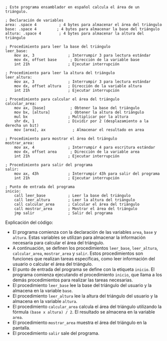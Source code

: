 ```assembly
; Este programa ensamblador en español calcula el área de un triángulo.

; Declaración de variables
area: .space 4          ; 4 bytes para almacenar el área del triángulo
base: .space 4         ; 4 bytes para almacenar la base del triángulo
altura: .space 4        ; 4 bytes para almacenar la altura del triángulo

; Procedimiento para leer la base del triángulo
leer_base:
    mov ax, 3               ; Interrumpir 3 para lectura estándar
    mov dx, offset base      ; Dirección de la variable base
    int 21h                 ; Ejecutar interrupción

; Procedimiento para leer la altura del triángulo
leer_altura:
    mov ax, 3               ; Interrumpir 3 para lectura estándar
    mov dx, offset altura   ; Dirección de la variable altura
    int 21h                 ; Ejecutar interrupción

; Procedimiento para calcular el área del triángulo
calcular_area:
    mov ax, [base]           ; Obtener la base del triángulo
    mov bx, [altura]         ; Obtener la altura del triángulo
    mul bx                  ; Multiplicar por la altura
    shr dx, 1               ; Dividir por 2 (desplazamiento a la derecha un bit)
    mov [area], ax            ; Almacenar el resultado en area

; Procedimiento para mostrar el área del triángulo
mostrar_area:
    mov ax, 4               ; Interrumpir 4 para escritura estándar
    mov dx, offset area      ; Dirección de la variable area
    int 21h                 ; Ejecutar interrupción

; Procedimiento para salir del programa
salir:
    mov ax, 43h             ; Interrumpir 43h para salir del programa
    int 21h                 ; Ejecutar interrupción

; Punto de entrada del programa
inicio:
    call leer_base          ; Leer la base del triángulo
    call leer_altura        ; Leer la altura del triángulo
    call calcular_area      ; Calcular el área del triángulo
    call mostrar_area       ; Mostrar el área del triángulo
    jmp salir               ; Salir del programa
```

Explicación del código:

* El programa comienza con la declaración de las variables `area`, `base` y `altura`. Estas variables se utilizan para almacenar la información necesaria para calcular el área del triángulo.
* A continuación, se definen los procedimientos `leer_base`, `leer_altura`, `calcular_area`, `mostrar_area` y `salir`. Estos procedimientos son funciones que realizan tareas específicas, como leer información del usuario o calcular el área del triángulo.
* El punto de entrada del programa se define con la etiqueta `inicio`. El programa comienza ejecutando el procedimiento `inicio`, que llama a los demás procedimientos para realizar las tareas necesarias.
* El procedimiento `leer_base` lee la base del triángulo del usuario y la almacena en la variable `base`.
* El procedimiento `leer_altura` lee la altura del triángulo del usuario y la almacena en la variable `altura`.
* El procedimiento `calcular_area` calcula el área del triángulo utilizando la fórmula `(base x altura) / 2`. El resultado se almacena en la variable `area`.
* El procedimiento `mostrar_area` muestra el área del triángulo en la pantalla.
* El procedimiento `salir` sale del programa.